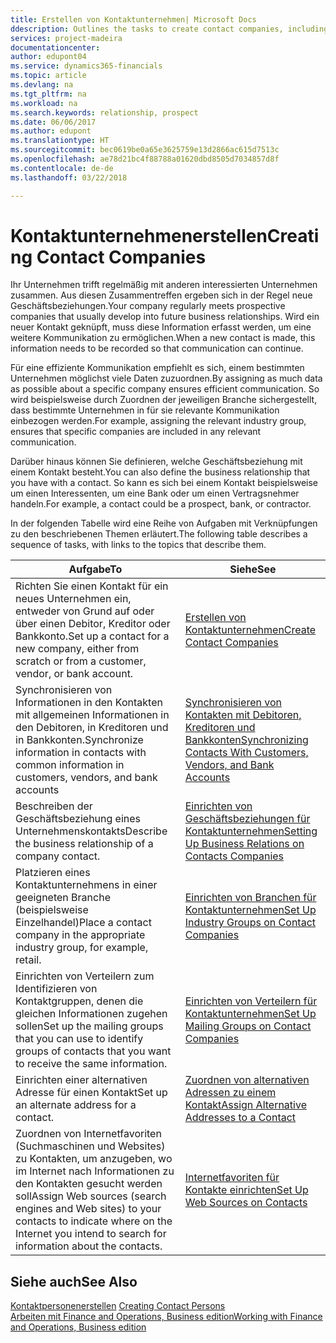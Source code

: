 ```yaml
---
title: Erstellen von Kontaktunternehmen| Microsoft Docs
ddescription: Outlines the tasks to create contact companies, including assigning relevant data about prospects and defining the business relationships you have with companies.
services: project-madeira
documentationcenter: 
author: edupont04
ms.service: dynamics365-financials
ms.topic: article
ms.devlang: na
ms.tgt_pltfrm: na
ms.workload: na
ms.search.keywords: relationship, prospect
ms.date: 06/06/2017
ms.author: edupont
ms.translationtype: HT
ms.sourcegitcommit: bec0619be0a65e3625759e13d2866ac615d7513c
ms.openlocfilehash: ae78d21bc4f88788a01620dbd8505d7034857d8f
ms.contentlocale: de-de
ms.lasthandoff: 03/22/2018

---
```

# <a name="creating-contact-companies"></a><span data-ttu-id="b4280-102">Kontaktunternehmenerstellen</span><span class="sxs-lookup"><span data-stu-id="b4280-102">Creating Contact Companies</span></span>
<span data-ttu-id="b4280-103">Ihr Unternehmen trifft regelmäßig mit anderen interessierten Unternehmen zusammen. Aus diesen Zusammentreffen ergeben sich in der Regel neue Geschäftsbeziehungen.</span><span class="sxs-lookup"><span data-stu-id="b4280-103">Your company regularly meets prospective companies that usually develop into future business relationships.</span></span> <span data-ttu-id="b4280-104">Wird ein neuer Kontakt geknüpft, muss diese Information erfasst werden, um eine weitere Kommunikation zu ermöglichen.</span><span class="sxs-lookup"><span data-stu-id="b4280-104">When a new contact is made, this information needs to be recorded so that communication can continue.</span></span>

<span data-ttu-id="b4280-105">Für eine effiziente Kommunikation empfiehlt es sich, einem bestimmten Unternehmen möglichst viele Daten zuzuordnen.</span><span class="sxs-lookup"><span data-stu-id="b4280-105">By assigning as much data as possible about a specific company ensures efficient communication.</span></span> <span data-ttu-id="b4280-106">So wird beispielsweise durch Zuordnen der jeweiligen Branche sichergestellt, dass bestimmte Unternehmen in für sie relevante Kommunikation einbezogen werden.</span><span class="sxs-lookup"><span data-stu-id="b4280-106">For example, assigning the relevant industry group, ensures that specific companies are included in any relevant communication.</span></span>

<span data-ttu-id="b4280-107">Darüber hinaus können Sie definieren, welche Geschäftsbeziehung mit einem Kontakt besteht.</span><span class="sxs-lookup"><span data-stu-id="b4280-107">You can also define the business relationship that you have with a contact.</span></span> <span data-ttu-id="b4280-108">So kann es sich bei einem Kontakt beispielsweise um einen Interessenten, um eine Bank oder um einen Vertragsnehmer handeln.</span><span class="sxs-lookup"><span data-stu-id="b4280-108">For example, a contact could be a prospect, bank, or contractor.</span></span>

<span data-ttu-id="b4280-109">In der folgenden Tabelle wird eine Reihe von Aufgaben mit Verknüpfungen zu den beschriebenen Themen erläutert.</span><span class="sxs-lookup"><span data-stu-id="b4280-109">The following table describes a sequence of tasks, with links to the topics that describe them.</span></span>

| <span data-ttu-id="b4280-110">Aufgabe</span><span class="sxs-lookup"><span data-stu-id="b4280-110">To</span></span> | <span data-ttu-id="b4280-111">Siehe</span><span class="sxs-lookup"><span data-stu-id="b4280-111">See</span></span> |
| --- | --- |
| <span data-ttu-id="b4280-112">Richten Sie einen Kontakt für ein neues Unternehmen ein, entweder von Grund auf oder über einen Debitor, Kreditor oder Bankkonto.</span><span class="sxs-lookup"><span data-stu-id="b4280-112">Set up a contact for a new company, either from scratch or from a customer, vendor, or bank account.</span></span> |[<span data-ttu-id="b4280-113">Erstellen von Kontaktunternehmen</span><span class="sxs-lookup"><span data-stu-id="b4280-113">Create Contact Companies</span></span>](marketing-how-create-contact-companies.md) |
| <span data-ttu-id="b4280-114">Synchronisieren von Informationen in den Kontakten mit allgemeinen Informationen in den Debitoren, in Kreditoren und in Bankkonten.</span><span class="sxs-lookup"><span data-stu-id="b4280-114">Synchronize information in contacts with common information in customers, vendors, and bank accounts</span></span> |[<span data-ttu-id="b4280-115">Synchronisieren von Kontakten mit Debitoren, Kreditoren und Bankkonten</span><span class="sxs-lookup"><span data-stu-id="b4280-115">Synchronizing Contacts With Customers, Vendors, and Bank Accounts</span></span>](marketing-synchronize-contacts-customers-vendors-bank-accounts.md) |
| <span data-ttu-id="b4280-116">Beschreiben der Geschäftsbeziehung eines Unternehmenskontakts</span><span class="sxs-lookup"><span data-stu-id="b4280-116">Describe the business relationship of a company contact.</span></span> |[<span data-ttu-id="b4280-117">Einrichten von Geschäftsbeziehungen für Kontaktunternehmen</span><span class="sxs-lookup"><span data-stu-id="b4280-117">Setting Up Business Relations on Contacts Companies</span></span>](marketing-business-relations.md) |
| <span data-ttu-id="b4280-118">Platzieren eines Kontaktunternehmens in einer geeigneten Branche (beispielsweise Einzelhandel)</span><span class="sxs-lookup"><span data-stu-id="b4280-118">Place a contact company in the appropriate industry group, for example, retail.</span></span> |[<span data-ttu-id="b4280-119">Einrichten von Branchen für Kontaktunternehmen</span><span class="sxs-lookup"><span data-stu-id="b4280-119">Set Up Industry Groups on Contact Companies</span></span>](marketing-industry-groups.md) |
| <span data-ttu-id="b4280-120">Einrichten von Verteilern zum Identifizieren von Kontaktgruppen, denen die gleichen Informationen zugehen sollen</span><span class="sxs-lookup"><span data-stu-id="b4280-120">Set up the mailing groups that you can use to identify groups of contacts that you want to receive the same information.</span></span> |[<span data-ttu-id="b4280-121">Einrichten von Verteilern für Kontaktunternehmen</span><span class="sxs-lookup"><span data-stu-id="b4280-121">Set Up Mailing Groups on Contact Companies</span></span>](marketing-mailing-groups.md) |
| <span data-ttu-id="b4280-122">Einrichten einer alternativen Adresse für einen Kontakt</span><span class="sxs-lookup"><span data-stu-id="b4280-122">Set up an alternate address for a contact.</span></span> |[<span data-ttu-id="b4280-123">Zuordnen von alternativen Adressen zu einem Kontakt</span><span class="sxs-lookup"><span data-stu-id="b4280-123">Assign Alternative Addresses to a Contact</span></span>](marketing-how-assign-alternate-address.md) |
| <span data-ttu-id="b4280-124">Zuordnen von Internetfavoriten (Suchmaschinen und Websites) zu Kontakten, um anzugeben, wo im Internet nach Informationen zu den Kontakten gesucht werden soll</span><span class="sxs-lookup"><span data-stu-id="b4280-124">Assign Web sources (search engines and Web sites) to your contacts to indicate where on the Internet you intend to search for information about the contacts.</span></span> |[<span data-ttu-id="b4280-125">Internetfavoriten für Kontakte einrichten</span><span class="sxs-lookup"><span data-stu-id="b4280-125">Set Up Web Sources on Contacts</span></span>](marketing-web-sources.md) |

## <a name="see-also"></a><span data-ttu-id="b4280-126">Siehe auch</span><span class="sxs-lookup"><span data-stu-id="b4280-126">See Also</span></span>
<span data-ttu-id="b4280-127">[Kontaktpersonenerstellen](marketing-create-contact-persons.md) </span><span class="sxs-lookup"><span data-stu-id="b4280-127">[Creating Contact Persons](marketing-create-contact-persons.md) </span></span>  
[<span data-ttu-id="b4280-128">Arbeiten mit Finance and Operations, Business edition</span><span class="sxs-lookup"><span data-stu-id="b4280-128">Working with Finance and Operations, Business edition</span></span>](ui-work-product.md)

